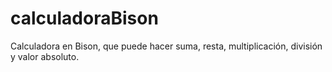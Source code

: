 # calculadoraBison
Calculadora en Bison, que puede hacer suma, resta, multiplicación, división y valor absoluto.
